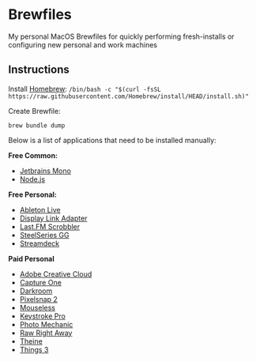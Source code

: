 # Brewfiles
My personal MacOS Brewfiles for quickly performing fresh-installs or configuring new personal and work machines

## Instructions

Install [Homebrew](https://brew.sh/):
`/bin/bash -c "$(curl -fsSL https://raw.githubusercontent.com/Homebrew/install/HEAD/install.sh)"`

Create Brewfile:

`brew bundle dump`

Below is a list of applications that need to be installed manually:

**Free Common:**
- [Jetbrains Mono](https://www.jetbrains.com/lp/mono/)
- [Node.js](https://nodejs.org/en/)

**Free Personal:**
- [Ableton Live](https://www.ableton.com/en/products/live-lite/)
- [Display Link Adapter](https://www.synaptics.com/products/displaylink-graphics/downloads/macos) 
- [Last.FM Scrobbler](https://www.last.fm/about/trackmymusic)
- [SteelSeries GG](https://steelseries.com/gg)
- [Streamdeck](https://edge.elgato.com/egc/macos/sd/Stream_Deck_5.2.1.15025.pkg?_ga=2.240002433.388066824.1650310082-2065781075.1650310082)

**Paid Personal**
- [Adobe Creative Cloud](https://www.adobe.com/creativecloud.html?sdid=KKQWX&mv=search&ef_id=Cj0KCQjwmPSSBhCNARIsAH3cYgYM68JbDVmEBI7I3hUDFeYylxsWEDAxYkbhSwOi6ax6DKw-Ujh7i6QaAjHxEALw_wcB:G:s&s_kwcid=AL!3085!3!449365418356!e!!g!!adobe%20creative%20cloud!151098760!109927013692&gclid=Cj0KCQjwmPSSBhCNARIsAH3cYgYM68JbDVmEBI7I3hUDFeYylxsWEDAxYkbhSwOi6ax6DKw-Ujh7i6QaAjHxEALw_wcB)
- [Capture One](https://www.captureone.com/en)
- [Darkroom](https://darkroom.co/)
- [Pixelsnap 2](https://getpixelsnap.com/)
- [Mouseless](https://www.mouseless.app/)
- [Keystroke Pro](https://apps.apple.com/us/app/keystroke-pro/id1572206224?mt=12)
- [Photo Mechanic](https://home.camerabits.com/)
- [Raw Right Away](https://apps.apple.com/us/app/raw-right-away/id963507809?mt=12)
- [Theine](https://apps.apple.com/us/app/theine/id955848755?mt=12)
- [Things 3](https://culturedcode.com/things/)
